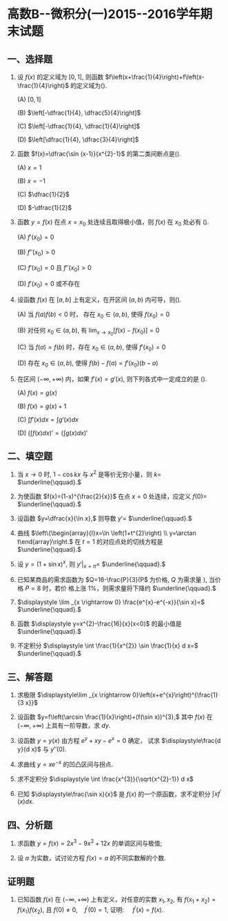 

# 高数B--微积分(一)2015--2016学年期末试题

## 一、选择题

1. 设 $f(x)$ 的定义域为 $[0,1],$ 则函数 $f\left(x+\frac{1}{4}\right)+f\left(x-\frac{1}{4}\right)$ 的定义域为().

   (A) $[0,1]$ 

   (B) $\left[-\dfrac{1}{4}, \dfrac{5}{4}\right]$

   (C) $\left[-\dfrac{1}{4}, \dfrac{1}{4}\right]$

   (D) $\left[\dfrac{1}{4}, \dfrac{3}{4}\right]$

   

2. 函数 $f(x)=\dfrac{\sin (x-1)}{x^{2}-1}$ 的第二类间断点是().

   (A) $x=1$

   (B) $x=-1$

   (C) $\dfrac{1}{2}$

   (D) $-\dfrac{1}{2}$

   

3. 函数 $y=f(x)$ 在点 $x=x_{0}$ 处连续且取得极小值，则 $f(x)$ 在 $x_{0}$ 处必有 ().

   (A) $f{'}\left(x_{0}\right)=0$

   (B) $f{' '}\left(x_{0}\right)>0$

   (C) $f{'}\left(x_{0}\right)=0$ 且 $f{' '}\left(x_{0}\right)>0$

   (D) $f{'}\left(x_{0}\right)=0$ 或不存在

   

4. 设函数 $f(x)$ 在 $[a, b]$ 上有定义，在开区间 $(a, b)$ 内可导，则().

   (A) 当 $f(a) f(b)<0$ 时， 存在 $x_{0} \in(a, b),$ 使得 $f\left(x_{0}\right)=0$

   (B) 对任何 $x_{0} \in(a, b),$ 有 $\displaystyle \lim _{x \rightarrow x_{0}}\left[f(x)-f\left(x_{0}\right)\right]=0$

   (C) 当 $f(a)=f(b)$ 时，存在 $x_{0} \in(a, b),$ 使得 $f'\left(x_{0}\right)=0$

   (D) 存在 $x_{0} \in(a, b),$ 使得 $f(b)-f(a)=f' \left(x_{0}\right)(b-a)$

   

5. 在区间 $(-\infty,+\infty)$ 内，如果 $f'(x)=g'(x),$ 则下列各式中一定成立的是 ().

   (A) $f(x)=g(x)$

   (B) $f(x)=g(x)+1$

   (C) $\int f'(x) d x=\int g'(x) d x$

   (D) $\left(\int f(x) d x\right)'=\left(\int g(x) d x\right)'$

## 二、填空题

1. 当 $x \rightarrow 0$ 时, $1-\cos k x$ 与 $x^{2}$ 是等价无穷小量，则 $k=$ $\underline{\qquad}.$

   

2. 为使函数 $f(x)=(1-x)^{\frac{2}{x}}$ 在点 $x=0$ 处连续，应定义 $f(0)=$ $\underline{\qquad}.$

   

3. 设函数 $y=\dfrac{x}{\ln x},$ 则导数 $y'=$ $\underline{\qquad}.$

   

4. 曲线 $\left\{\begin{array}{l}x=\ln \left(1+t^{2}\right) \\ y=\arctan t\end{array}\right.$ 在 $t=1$ 的对应点处的切线方程是 $\underline{\qquad}.$

   

5. 设 $y=(1+\sin x)^{x},$ 则 $\left.y'\right|_{x=\pi}=$ $\underline{\qquad}.$

   

6. 已知某商品的需求函数为 $Q=16-\frac{P}{3}(P$ 为价格, $Q$ 为需求量 $),$ 当价格 $P=8$ 时，若价 格上涨 1%，则需求量将下降约 $\underline{\qquad}.$

   

7. $\displaystyle \lim _{x \rightarrow 0} \frac{e^{x}-e^{-x}}{\sin x}=$ $\underline{\qquad}.$

   

8. 函数 $\displaystyle y=x^{2}-\frac{16}{x}(x<0)$ 的最小值是 $\underline{\qquad}.$

   

9. 不定积分 $\displaystyle \int \frac{1}{x^{2}} \sin \frac{1}{x} d x=$ $\underline{\qquad}.$

## 三、解答题

1. 求极限 $\displaystyle\lim _{x \rightarrow 0}\left(x+e^{x}\right)^{\frac{1}{3 x}}$

   

2. 设函数 $y=f\left(\arcsin \frac{1}{x}\right)+(f(\sin x))^{3},$ 其中 $f(x)$ 在 $(-\infty,+\infty)$ 上具有一阶导数，求 $d y$. 

   

3. 设函数 $y=y(x)$ 由方程 $e^{y}+x y-e^{x}=0$ 确定， 试求 $\displaystyle\frac{d y}{d x}$ 与 $y{' '}(0)$.

   
   
4. 求曲线 $y=x e^{-x}$ 的凹凸区间与拐点.

   
   
5. 求不定积分 $\displaystyle \int \frac{x^{3}}{\sqrt{x^{2}-1}} d x$

   
   
6. 已知 $\displaystyle\frac{\sin x}{x}$ 是 $f(x)$ 的一个原函数，求不定积分 $\displaystyle\int x f^{\prime}(x) d x$.

   

## 四、分析题

1.  求函数 $y=f(x)=2 x^{3}-9 x^{2}+12 x$ 的单调区间与极值;

2. 设 $a$ 为实数，试讨论方程 $f(x)=a$ 的不同实数解的个数.


## 证明题

1. 已知函数 $f(x)$ 在 $(-\infty,+\infty)$ 上有定义，对任意的实数 $x_{1}, x_{2},$ 有 $f\left(x_{1}+x_{2}\right)=f\left(x_{1}\right) f\left(x_{2}\right)$, 且 $f(0) \neq 0, \quad f^{\prime}(0)=1,$ 证明: $\quad f^{\prime}(x)=f(x)$.




